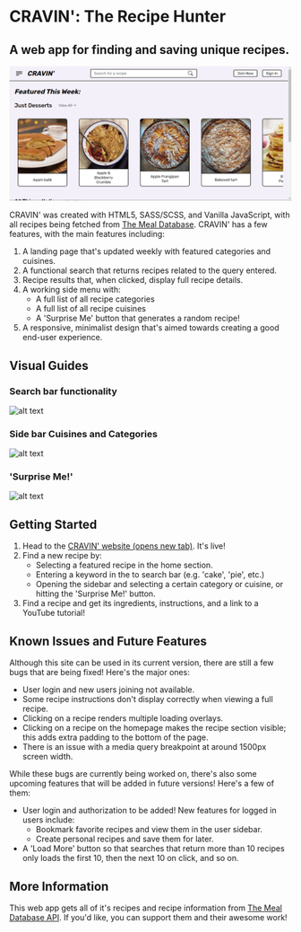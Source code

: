# CRAVIN': The Recipe Hunter

## A web app for finding and saving unique recipes.

![alt text][img]

[img]: https://github.com/SashaG-dev/recipes-web-app/blob/main/assets/img/website-preview.png "Image of CRAVIN' web app homepage"

CRAVIN' was created with HTML5, SASS/SCSS, and Vanilla JavaScript, with all recipes being fetched from [The Meal Database](https://www.themealdb.com/api.php). CRAVIN' has a few features, with the main features including:

1. A landing page that's updated weekly with featured categories and cuisines.
2. A functional search that returns recipes related to the query entered.
3. Recipe results that, when clicked, display full recipe details.
4. A working side menu with:
   - A full list of all recipe categories
   - A full list of all recipe cuisines
   - A 'Surprise Me' button that generates a random recipe!
5. A responsive, minimalist design that's aimed towards creating a good end-user experience.

## Visual Guides

### Search bar functionality

![alt text][gif-1]

[gif-1]: https://github.com/SashaG-dev/recipes-web-app/blob/main/assets/img/search-tutorial.gif 'Search bar functionality tutorial'

### Side bar Cuisines and Categories

![alt text][gif-2]

[gif-2]: https://github.com/SashaG-dev/recipes-web-app/blob/main/assets/img/cuisines-and-categories-tutorial.gif 'Side bar menus tutorial'

### 'Surprise Me!'

![alt text][gif-3]

[gif-3]: https://github.com/SashaG-dev/recipes-web-app/blob/main/assets/img/random-recipe.gif 'Random recipe button functionality tutorial'

## Getting Started

1. Head to the [CRAVIN' website (opens new tab)](https://cravin-web-app.netlify.app/). It's live!
2. Find a new recipe by:
   - Selecting a featured recipe in the home section.
   - Entering a keyword in the to search bar (e.g. 'cake', 'pie', etc.)
   - Opening the sidebar and selecting a certain category or cuisine, or hitting the 'Surprise Me!' button.
3. Find a recipe and get its ingredients, instructions, and a link to a YouTube tutorial!

## Known Issues and Future Features

Although this site can be used in its current version, there are still a few bugs that are being fixed! Here's the major ones:

- User login and new users joining not available.
- Some recipe instructions don't display correctly when viewing a full recipe.
- Clicking on a recipe renders multiple loading overlays.
- Clicking on a recipe on the homepage makes the recipe section visible; this adds extra padding to the bottom of the page.
- There is an issue with a media query breakpoint at around 1500px screen width.

While these bugs are currently being worked on, there's also some upcoming features that will be added in future versions! Here's a few of them:

- User login and authorization to be added! New features for logged in users include:
  - Bookmark favorite recipes and view them in the user sidebar.
  - Create personal recipes and save them for later.
- A 'Load More' button so that searches that return more than 10 recipes only loads the first 10, then the next 10 on click, and so on.

## More Information

This web app gets all of it's recipes and recipe information from [The Meal Database API](https://www.themealdb.com/api.php). If you'd like, you can support them and their awesome work!
